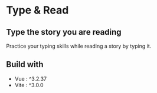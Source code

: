 # Type & Read

## Type the story you are reading
Practice your typing skills while reading a story by typing it.

## Build with
* Vue : ^3.2.37
* Vite : ^3.0.0